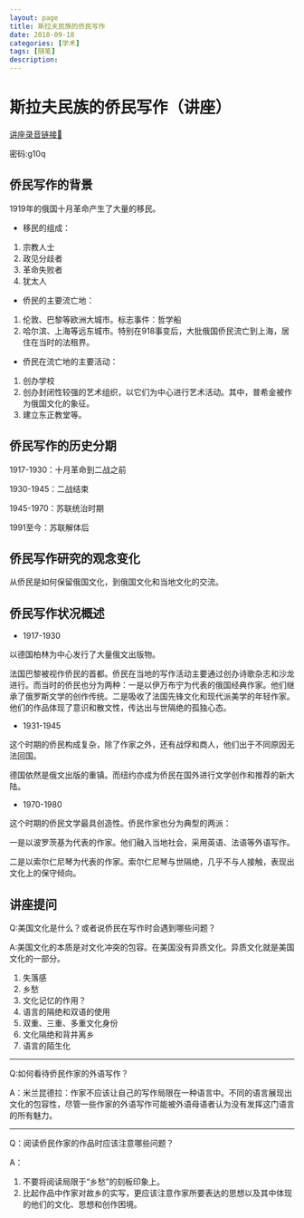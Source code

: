 ```yaml
---
layout: page
title: 斯拉夫民族的侨民写作
date: 2018-09-18
categories: [学术]
tags: [随笔]
description: 
---
```


# 斯拉夫民族的侨民写作（讲座）

[讲座录音链接🔗](https://pan.baidu.com/s/1OOELtP9PKZivxQ9djoMttA)

  密码:g10q

## 侨民写作的背景

1919年的俄国十月革命产生了大量的移民。

- 移民的组成：

1. 宗教人士
2. 政见分歧者
3. 革命失败者
4. 犹太人

- 侨民的主要流亡地：

1. 伦敦、巴黎等欧洲大城市。标志事件：哲学船
2. 哈尔滨、上海等远东城市。特别在918事变后，大批俄国侨民流亡到上海，居住在当时的法租界。

- 侨民在流亡地的主要活动：

1. 创办学校
2. 创办封闭性较强的艺术组织，以它们为中心进行艺术活动。其中，普希金被作为俄国文化的象征。
3. 建立东正教堂等。

## 侨民写作的历史分期

1917-1930：十月革命到二战之前

1930-1945：二战结束

1945-1970：苏联统治时期

1991至今：苏联解体后


## 侨民写作研究的观念变化

从侨民是如何保留俄国文化，到俄国文化和当地文化的交流。


## 侨民写作状况概述

- 1917-1930

以德国柏林为中心发行了大量俄文出版物。

法国巴黎被视作侨民的首都。侨民在当地的写作活动主要通过创办诗歌杂志和沙龙进行。而当时的侨民也分为两种：一是以伊万布宁为代表的俄国经典作家。他们继承了俄罗斯文学的创作传统。二是吸收了法国先锋文化和现代派美学的年轻作家。他们的作品体现了意识和散文性，传达出与世隔绝的孤独心态。

- 1931-1945

这个时期的侨民构成复杂，除了作家之外，还有战俘和商人，他们出于不同原因无法回国。

德国依然是俄文出版的重镇。而纽约亦成为侨民在国外进行文学创作和推荐的新大陆。

- 1970-1980

这个时期的侨民文学最具创造性。侨民作家也分为典型的两派：

一是以波罗茨基为代表的作家。他们融入当地社会，采用英语、法语等外语写作。

二是以索尔仁尼琴为代表的作家。索尔仁尼琴与世隔绝，几乎不与人接触，表现出文化上的保守倾向。

## 讲座提问

Q:美国文化是什么？或者说侨民在写作时会遇到哪些问题？

A:美国文化的本质是对文化冲突的包容。在美国没有异质文化。异质文化就是美国文化的一部分。

1. 失落感
2. 乡愁
3. 文化记忆的作用？
4. 语言的隔绝和双语的使用
5. 双重、三重、多重文化身份
6. 文化隔绝和背井离乡
7. 语言的陌生化


----

Q:如何看待侨民作家的外语写作？

A：米兰昆德拉：作家不应该让自己的写作局限在一种语言中。不同的语言展现出文化的包容性，尽管一些作家的外语写作可能被外语母语者认为没有发挥这门语言的所有魅力。

-----

Q：阅读侨民作家的作品时应该注意哪些问题？

A：

1. 不要将阅读局限于“乡愁”的刻板印象上。
2. 比起作品中作家对故乡的实写，更应该注意作家所要表达的思想以及其中体现的他们的文化、思想和创作困境。

